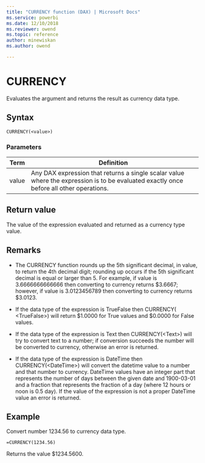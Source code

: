 ```yaml
---
title: "CURRENCY function (DAX) | Microsoft Docs"
ms.service: powerbi 
ms.date: 12/10/2018
ms.reviewer: owend
ms.topic: reference
author: minewiskan
ms.author: owend

---
```

# CURRENCY
Evaluates the argument and returns the result as currency data type.  
  
## Syntax  
  
```dax
CURRENCY(<value>)  
```
  
### Parameters  

|Term|Definition|  
|--------|--------------|  
|value|Any DAX expression that returns a single scalar value where the expression is to be evaluated exactly once before all other operations. |  

  
## Return value  
The value of the expression evaluated and returned as a currency type value.  
  
## Remarks  
  
-   The CURRENCY function rounds up the 5th significant decimal, in value, to return the 4th decimal digit; rounding up occurs if the 5th significant decimal is equal or larger than 5. For example, if value is 3.6666666666666 then converting to currency returns $3.6667; however, if value is 3.0123456789 then converting to currency returns $3.0123.  
  
-   If the data type of the expression is TrueFalse then CURRENCY( &lt;TrueFalse&gt;) will return $1.0000 for True values and $0.0000 for False values.  
  
-   If the data type of the expression is Text then CURRENCY(&lt;Text&gt;) will try to convert text to a number; if conversion succeeds the number will be converted to currency, otherwise an error is returned.  
  
-   If the data type of the expression is DateTime then CURRENCY(&lt;DateTime&gt;) will convert the datetime value to a number and that number to currency. DateTime values have an integer part that represents the number of days between the given date and 1900-03-01 and a fraction that represents the fraction of a day (where 12 hours or noon is 0.5 day). If the value of the expression is not a proper DateTime value an error is returned.  
  
## Example  
Convert number 1234.56 to currency data type.  
  
```dax
=CURRENCY(1234.56)  
```

Returns the value $1234.5600.  
  
